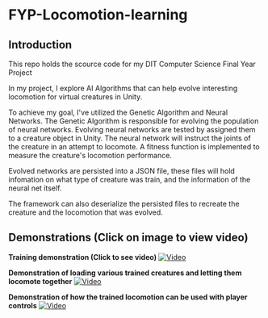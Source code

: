 # FYP-Locomotion-learning

## Introduction
This repo holds the scource code for my DIT Computer Science Final Year Project

In my project, I explore AI Algorithms that can help evolve interesting locomotion for virtual creatures in Unity. 

To achieve my goal, I've utilized the Genetic Algorithm and Neural Networks. The Genetic Algorithm is responsible for evolving the population of neural networks. Evolving neural networks are tested by assigned them to a creature object in Unity. The neural network will instruct the joints of the creature in an attempt to locomote. A fitness function is implemented to measure the creature's locomotion performance.

Evolved networks  are persisted into a JSON file, these files will hold infomation on what type of creature was train, and the information of the neural net itself. 

The framework can also deserialize the persisted files to recreate the creature and the locomotion that was evolved.

## Demonstrations (Click on image to view video)

**Training demonstration (Click to see video)**
[![Video](http://i3.ytimg.com/vi/o0f3W0l6RBQ/maxresdefault.jpg)](https://www.youtube.com/watch?v=o0f3W0l6RBQ)

**Demonstration of loading various trained creatures and letting them locomote together**
[![Video](http://i3.ytimg.com/vi/W6KsiACIOUA/maxresdefault.jpg)](https://www.youtube.com/watch?v=W6KsiACIOUA)

**Demonstration of how the trained locomotion can be used with player controls**
[![Video](http://i3.ytimg.com/vi/W6KsiACIOUA/maxresdefault.jpg)](https://www.youtube.com/watch?v=W6KsiACIOUA)
